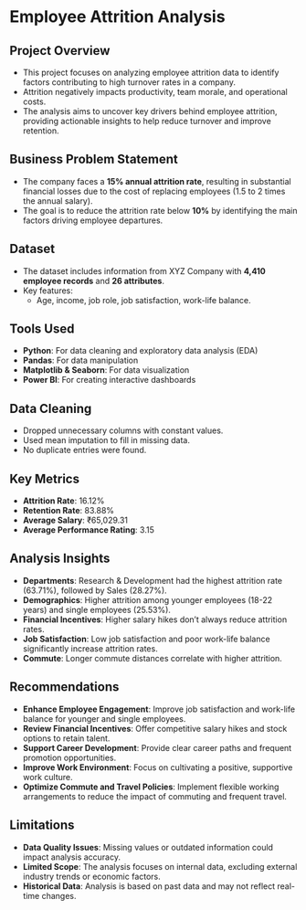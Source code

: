 # **Employee Attrition Analysis**

## **Project Overview**
- This project focuses on analyzing employee attrition data to identify factors contributing to high turnover rates in a company.
- Attrition negatively impacts productivity, team morale, and operational costs.
- The analysis aims to uncover key drivers behind employee attrition, providing actionable insights to help reduce turnover and improve retention.

## **Business Problem Statement**
- The company faces a **15% annual attrition rate**, resulting in substantial financial losses due to the cost of replacing employees (1.5 to 2 times the annual salary).
- The goal is to reduce the attrition rate below **10%** by identifying the main factors driving employee departures.

## **Dataset**
- The dataset includes information from XYZ Company with **4,410 employee records** and **26 attributes**.
- Key features:
  - Age, income, job role, job satisfaction, work-life balance.

## **Tools Used**
- **Python**: For data cleaning and exploratory data analysis (EDA)
- **Pandas**: For data manipulation
- **Matplotlib & Seaborn**: For data visualization
- **Power BI**: For creating interactive dashboards

## **Data Cleaning**
- Dropped unnecessary columns with constant values.
- Used mean imputation to fill in missing data.
- No duplicate entries were found.

## **Key Metrics**
- **Attrition Rate**: 16.12%
- **Retention Rate**: 83.88%
- **Average Salary**: ₹65,029.31
- **Average Performance Rating**: 3.15

## **Analysis Insights**
- **Departments**: Research & Development had the highest attrition rate (63.71%), followed by Sales (28.27%).
- **Demographics**: Higher attrition among younger employees (18-22 years) and single employees (25.53%).
- **Financial Incentives**: Higher salary hikes don’t always reduce attrition rates.
- **Job Satisfaction**: Low job satisfaction and poor work-life balance significantly increase attrition rates.
- **Commute**: Longer commute distances correlate with higher attrition.

## **Recommendations**
- **Enhance Employee Engagement**: Improve job satisfaction and work-life balance for younger and single employees.
- **Review Financial Incentives**: Offer competitive salary hikes and stock options to retain talent.
- **Support Career Development**: Provide clear career paths and frequent promotion opportunities.
- **Improve Work Environment**: Focus on cultivating a positive, supportive work culture.
- **Optimize Commute and Travel Policies**: Implement flexible working arrangements to reduce the impact of commuting and frequent travel.

## **Limitations**
- **Data Quality Issues**: Missing values or outdated information could impact analysis accuracy.
- **Limited Scope**: The analysis focuses on internal data, excluding external industry trends or economic factors.
- **Historical Data**: Analysis is based on past data and may not reflect real-time changes.

